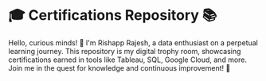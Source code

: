 # 🎓 Certifications Repository 📚

Hello, curious minds! 👋 I'm Rishapp Rajesh, a data enthusiast on a perpetual learning journey. This repository is my digital trophy room, showcasing certifications earned in tools like Tableau, SQL, Google Cloud, and more. Join me in the quest for knowledge and continuous improvement! 🚀


